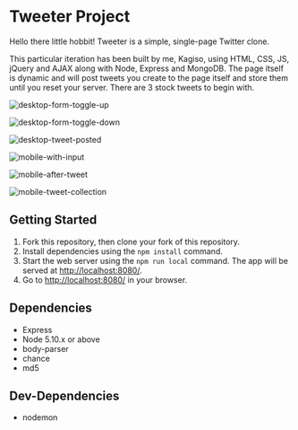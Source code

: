 # Tweeter Project

Hello there little hobbit! Tweeter is a simple, single-page Twitter clone.

This particular iteration has been built by me, Kagiso, using HTML, CSS, JS, jQuery and AJAX along with Node, Express and MongoDB. The page itself is dynamic and will post tweets you create to the page itself and store them until you reset your server. There are 3 stock tweets to begin with.

![desktop-form-toggle-up]()

![desktop-form-toggle-down]()

![desktop-tweet-posted]()

![mobile-with-input]()

![mobile-after-tweet]()

![mobile-tweet-collection]()

## Getting Started

1. Fork this repository, then clone your fork of this repository.
2. Install dependencies using the `npm install` command.
3. Start the web server using the `npm run local` command. The app will be served at <http://localhost:8080/>.
4. Go to <http://localhost:8080/> in your browser.

## Dependencies

- Express
- Node 5.10.x or above
- body-parser
- chance
- md5

## Dev-Dependencies

- nodemon
